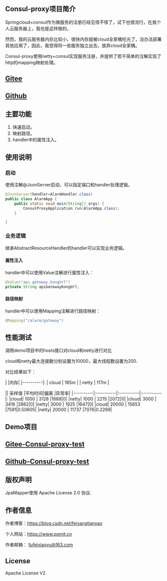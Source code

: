 ## Consul-proxy项目简介

Springcloud+consul作为微服务的注册已经见怪不怪了，试下也很流行，在我个人云服务器上，我也是这样做的。

然而，我的云服务器内存比较小，很快内存就被cloud全家桶吃光了，没办法部署其他应用了，因此，我觉得将一些服务独立出去，放弃cloud全家桶。

Consul-proxy使用netty+consul实现服务注册，并提供了若干简单的注解实现了http的mapping映射处理。

## [Gitee](https://gitee.com/ffch/consul-proxy)
## [Github](https://github.com/ffch/consul-proxy)


## 主要功能

 1. 快速启动。
 2. 映射路径。
 3. handler中的属性注入。
 

## 使用说明

### 启动

使用注解@JsonServer启动，可以指定端口和handler处理逻辑。

```java
@JsonServer(handler=AlarmHandler.class)
public class AlarmApp {
	public static void main(String[] args) {
		ConsulProxyApplication.run(AlarmApp.class);
	}

}
```

### 业务逻辑

继承AbstractResourceHandler的handler可以实现业务逻辑。

#### 属性注入

handler中可以使用Value注解进行属性注入：

```java
@Value("api.gateway.kongUrl")
private String apiGatewayKongUrl;
```

#### 路径映射

handler中可以使用Mapping注解进行路径映射：

```java
@Mapping("/alarm/gateway")
```

## 性能测试
调用demo项目中的hosts接口对cloud和netty进行对比

cloud和netty最大连接数分别设置为10000，最大线程数设置为200.

对比结果如下：

|  |内存|
|----------|:
| cloud | 185m |
| netty | 117m |

|| 采样值 |平均时间|偏离 |异常率|
|----------|:----------|:----------|:----------|:
|cloud| 1000 | 3128 |1888|0|
|netty| 1000 | 2215 |2072|0|
|cloud| 3000 | 3416 |2882|0|
|netty| 3000 | 1925 |1647|0|
|cloud| 20000 | 15653 |7591|0.50605|
|netty| 20000 | 11737 |7076|0.2289|

## Demo项目

## [Gitee-Consul-proxy-test](https://gitee.com/ffch/consul-proxy-test)
## [Github-Consul-proxy-test](https://github.com/ffch/consul-proxy-test)

## 版权声明
JpaMapper使用 Apache License 2.0 协议.

## 作者信息
      
   作者博客：https://blog.csdn.net/feiyangtianyao
  
  个人网站：https://www.pomit.cn
 
   作者邮箱： fufeixiaoyu@163.com

## License
Apache License V2

